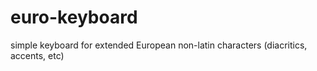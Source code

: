 # euro-keyboard
simple keyboard for extended European non-latin characters (diacritics, accents, etc)
